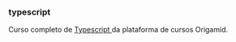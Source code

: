 ### typescript

Curso completo de <a href="https://www.typescriptlang.org/" target="_blank"> Typescript </a> da plataforma de cursos Origamid.
